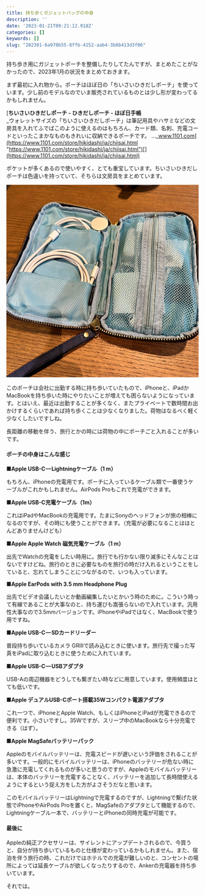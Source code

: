 ```yaml
---
title: 持ち歩くガジェットバッグの中身
description: ''
date: '2023-01-21T09:21:12.918Z'
categories: []
keywords: []
slug: "202301-6a970b55-8ffb-4152-aab4-3b6b413d3f06"
---
```

持ち歩き用にガジェットポーチを整備したりしてたんですが、まとめたことがなかったので、2023年1月の状況をまとめておきます。

まず最初に入れ物から。ポーチはほぼ日の「ちいさいひきだしポーチ」を使っています。少し前のモデルなのでいま販売されているものとは少し形が変わってるかもしれません。

[**ちいさいひきだしポーチ - ひきだしポーチ - ほぼ日手帳**  
_ウォレットサイズの「ちいさいひきだしポーチ」は筆記用具やハサミなどの文房具を入れてふでばこのように使えるのはもちろん、カード類、名刺、充電コードといったこまかなものもきれいに収納できるポーチです。 ..._www.1101.com](https://www.1101.com/store/hikidashi/ja/chiisai.html "https://www.1101.com/store/hikidashi/ja/chiisai.html")[](https://www.1101.com/store/hikidashi/ja/chiisai.html)

ポケットが多くあるので使いやすく、とても重宝しています。ちいさいひきだしポーチは色違いを持っていて、そちらは文房具をまとめています。

![](1__4YWqXbVtApqMV3bNPsbbrQ.jpeg)

このポーチは会社に出勤する時に持ち歩いていたもので、iPhoneと、iPadかMacBookを持ち歩いた時にやりたいことが増えても困らないようになっています。とはいえ、最近は出勤することが多くなく、またプライベートで数時間お出かけするくらいであれば持ち歩くことは少なくなりました。荷物はなるべく軽く少なくしたいですしね。

長距離の移動を伴う、旅行とかの時には荷物の中にポーチごと入れることが多いです。

#### ポーチの中身はこんな感じ

**■Apple USB-C — Lightningケーブル（1 m）**

もちろん、iPhoneの充電用です。ポーチに入っているケーブル類で一番使うケーブルがこれかもしれません。AirPods Proもこれで充電ができます。

**■Apple USB-C充電ケーブル（1m）**

これはiPadやMacBookの充電用です。たまにSonyのヘッドフォンが旅の相棒になるのですが、その時にも使うことができます。（充電が必要になることはほとんどありませんけども）

**■Apple Apple Watch 磁気充電ケーブル（1 m）**

出先でWatchの充電をしたい時用に。旅行でも行かない限り滅多にそんなことはないですけどね。旅行のときに必要なものを旅行の時だけ入れるということをしていると、忘れてしまうことにつながるので、いつも入っています。

**■Apple EarPods with 3.5 mm Headphone Plug**

出先でビデオ会議したいとか動画編集したいとかいう時のために。こういう時って有線であることが大事なのと、持ち運びも嵩張らないので入れています。汎用性大事なので3.5mmバージョンです。iPhoneやiPadではなく、MacBookで使う用ですね。

**■Apple USB-C — SDカードリーダー**

普段持ち歩いているカメラ GRIIIで読み込むときに使います。旅行先で撮った写真をiPadに取り込むときに使うために入れています。

**■Apple USB-C — USBアダプタ**

USB-Aの周辺機器をどうしても繋ぎたい時などに用意しています。使用頻度はとても低いです。

**■Apple デュアルUSB-Cポート搭載35Wコンパクト電源アダプタ**

これ一つで、iPhoneとApple Watch、もしくはiPhoneとiPadが充電できるので便利です。小さいですし。35Wですが、スリープ中のMacBookなら十分充電できる（はず）。

**■Apple MagSafeバッテリーパック**

Appleのモバイルバッテリーは、充電スピードが遅いという評価をされることが多いです。一般的にモバイルバッテリーは、iPhoneのバッテリーが危ない時に急激に充電してくれるものが多いと思うのですが、Appleのモバイルバッテリーは、本体のバッテリーを充電することなく、バッテリーを追加して長時間使えるようにするという捉え方をした方がよさそうだなと思います。

このモバイルバッテリーはLightningで充電するのですが、Lightningで繋げた状態でiPhoneやAirPods Proを置くと、MagSafeのアダプタとして機能するので、Lightningケーブル一本で、バッテリーとiPhoneの同時充電が可能です。

#### 最後に

Appleの純正アクセサリーは、サイレントにアップデートされるので、今買うと、自分が持ち歩いているものと仕様が変わっているかもしれません。また、宿泊を伴う旅行の時、これだけではホテルでの充電が難しいのと、コンセントの場所によっては延長ケーブルが欲しくなったりするので、Ankerの充電器を持ち歩いています。

それでは。